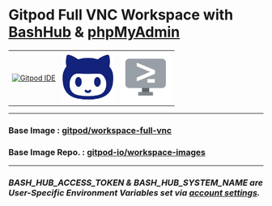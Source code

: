 # Gitpod Full VNC Workspace with [BashHub](https://bashhub.com) & [phpMyAdmin](https://www.phpmyadmin.net/)

[//]: # "![Docker Image Version (tag latest semver)](https://img.shields.io/docker/v/baneeishaque/gitpod-full-vnc-bh/latest)"
[//]: # "![Docker Image Size (tag)](https://img.shields.io/docker/image-size/baneeishaque/gitpod-full-vnc-bh/latest)"
[//]: # "![Docker Pulls](https://img.shields.io/docker/pulls/baneeishaque/gitpod-full-vnc-bh)"
[//]: # "![Docker Stars](https://img.shields.io/docker/stars/baneeishaque/gitpod-full-vnc-bh)"

<!-- <a href="https://gitpod.io/#https://github.com/Baneeishaque/gitpod-full-vnc-bh"><img src="https://icons-for-free.com/iconfiles/png/512/gitpod-1324440164066425542.png" alt="Gitpod IDE" width="100" height="100"></a> -->
<!-- <a href="https://github1s.com/Baneeishaque/gitpod-full-vnc-bh"><img src="https://raw.githubusercontent.com/conwnet/github1s/master/resources/images/logo.svg" alt="Github1s Editor" width="100" height="100"></a> -->

<!-- [![Open in Cloud Shell](https://gstatic.com/cloudssh/images/open-btn.svg)](https://ssh.cloud.google.com/cloudshell/editor?cloudshell_git_repo=https://github.com/Baneeishaque/gitpod-full-vnc-bh) -->

<table>
  <tr>
    <td><a href="https://gitpod.io/#https://github.com/Baneeishaque/gitpod-full-vnc-bh"><img src="https://icons-for-free.com/iconfiles/png/512/gitpod-1324440164066425542.png" alt="Gitpod IDE" width="100" height="100"></a></td><td><a href="https://github1s.com/Baneeishaque/gitpod-full-vnc-bh"><img src="https://raw.githubusercontent.com/conwnet/github1s/master/resources/images/logo.svg" alt="Github1s Editor" width="100" height="100"></a></td><td><a href="https://ssh.cloud.google.com/cloudshell/editor?cloudshell_git_repo=https://github.com/Baneeishaque/gitpod-full-vnc-bh"><img src="google-cloud-shell-icon.png" alt="Open in Cloud Shell" width="100" height="100"></a></td>
  </tr>
</table>

---

[//]: # "### Docker Hub : [baneeishaque/gitpod-full-vnc-bh](https://hub.docker.com/repository/docker/baneeishaque/gitpod-full-vnc-bh)"

### Base Image : [gitpod/workspace-full-vnc](https://hub.docker.com/r/gitpod/workspace-full-vnc)

### Base Image Repo. : [gitpod-io/workspace-images](https://github.com/gitpod-io/workspace-images)

---

[//]: # "[![Gitpod ready-to-code](https://img.shields.io/badge/Gitpod-ready--to--code-blue?logo=gitpod)](https://gitpod.io/#https://github.com/Baneeishaque/gitpod-full-vnc-bh)"

### ***BASH_HUB_ACCESS_TOKEN** & **BASH_HUB_SYSTEM_NAME** are User-Specific Environment Variables set via [account settings](https://gitpod.io/variables).*